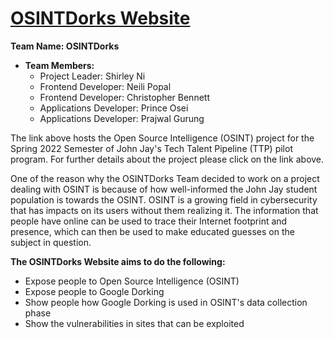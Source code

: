 # [OSINTDorks Website](https://OSINTSite.jjay-counselor.repl.co) 

__Team Name: OSINTDorks__
- __Team Members:__
  - Project Leader: Shirley Ni  
  - Frontend Developer: Neili Popal
  - Frontend Developer: Christopher Bennett
  - Applications Developer: Prince Osei
  - Applications Developer: Prajwal Gurung

The link above hosts the Open Source Intelligence (OSINT) project for the Spring 2022 Semester of John Jay's Tech Talent Pipeline (TTP) pilot program. For further details about the project please click on the link above. 

One of the reason why the OSINTDorks Team decided to work on a project dealing with OSINT is because of how well-informed the John Jay student population is towards the OSINT. OSINT is a growing field in cybersecurity that has impacts on its users without them realizing it. The information that people have online can be used to trace  their Internet footprint and presence, which can then be used to make educated guesses on the subject in question. 

__The OSINTDorks Website aims to do the following:__
- Expose people to Open Source Intelligence (OSINT)
- Expose people to Google Dorking
- Show people how Google Dorking is used in OSINT's data collection phase
- Show the vulnerabilities in sites that can be exploited 
